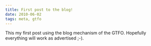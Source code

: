 ```yaml
---
title: First post to the blog!
date: 2010-06-02
tags: meta, gtfo
---
```


This my first post using the blog mechanism of the GTFO. Hopefully everything
will work as advertised ;-).
